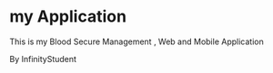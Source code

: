 # my Application

This is my Blood Secure Management , Web and Mobile Application

By InfinityStudent